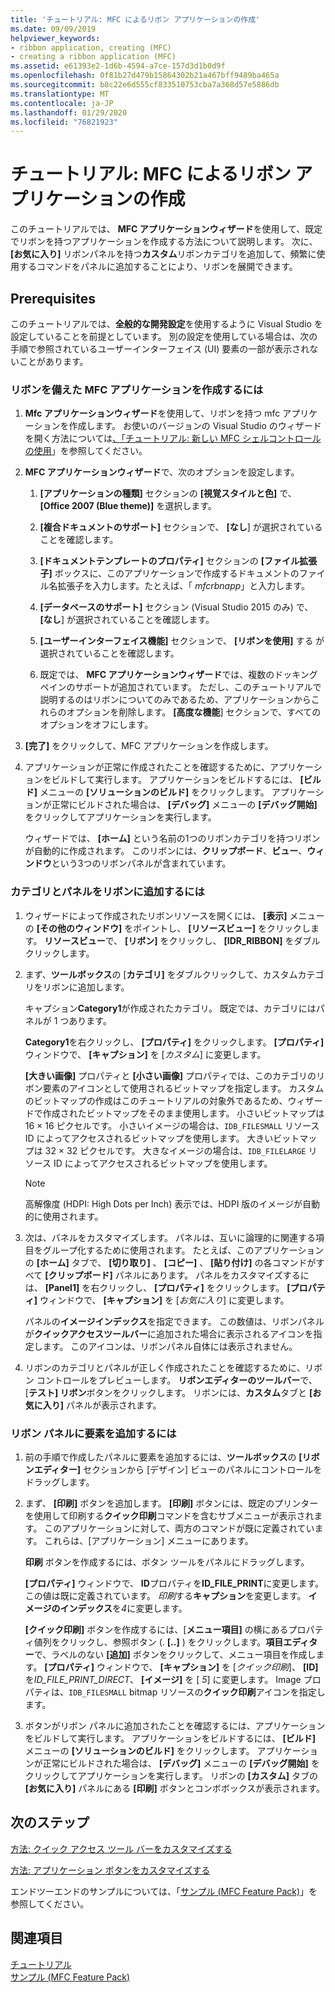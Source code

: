 ```yaml
---
title: 'チュートリアル: MFC によるリボン アプリケーションの作成'
ms.date: 09/09/2019
helpviewer_keywords:
- ribbon application, creating (MFC)
- creating a ribbon application (MFC)
ms.assetid: e61393e2-1d6b-4594-a7ce-157d3d1b0d9f
ms.openlocfilehash: 0f81b27d479b15864302b21a467bff9489ba465a
ms.sourcegitcommit: b8c22e6d555cf833510753cba7a368d57e5886db
ms.translationtype: MT
ms.contentlocale: ja-JP
ms.lasthandoff: 01/29/2020
ms.locfileid: "76821923"
---
```

# <a name="walkthrough-creating-a-ribbon-application-by-using-mfc"></a>チュートリアル: MFC によるリボン アプリケーションの作成

このチュートリアルでは、 **MFC アプリケーションウィザード**を使用して、既定でリボンを持つアプリケーションを作成する方法について説明します。 次に、 **[お気に入り]** リボンパネルを持つ**カスタム**リボンカテゴリを追加して、頻繁に使用するコマンドをパネルに追加することにより、リボンを展開できます。

## <a name="prerequisites"></a>Prerequisites

このチュートリアルでは、**全般的な開発設定**を使用するように Visual Studio を設定していることを前提としています。 別の設定を使用している場合は、次の手順で参照されているユーザーインターフェイス (UI) 要素の一部が表示されないことがあります。

### <a name="to-create-an-mfc-application-that-has-a-ribbon"></a>リボンを備えた MFC アプリケーションを作成するには

1. **Mfc アプリケーションウィザード**を使用して、リボンを持つ mfc アプリケーションを作成します。 お使いのバージョンの Visual Studio のウィザードを開く方法については[、「チュートリアル: 新しい MFC シェルコントロールの使用](walkthrough-using-the-new-mfc-shell-controls.md)」を参照してください。

1. **MFC アプリケーションウィザード**で、次のオプションを設定します。

    1. **[アプリケーションの種類]** セクションの **[視覚スタイルと色]** で、 **[Office 2007 (Blue theme)]** を選択します。

    1. **[複合ドキュメントのサポート]** セクションで、 **[なし**] が選択されていることを確認します。

    1. **[ドキュメントテンプレートのプロパティ]** セクションの **[ファイル拡張子]** ボックスに、このアプリケーションで作成するドキュメントのファイル名拡張子を入力します。たとえば、「 *mfcrbnapp*」と入力します。

    1. **[データベースのサポート]** セクション (Visual Studio 2015 のみ) で、 **[なし**] が選択されていることを確認します。

    1. **[ユーザーインターフェイス機能]** セクションで、 **[リボンを使用]** する が選択されていることを確認します。

    1. 既定では、 **MFC アプリケーションウィザード**では、複数のドッキングペインのサポートが追加されています。 ただし、このチュートリアルで説明するのはリボンについてのみであるため、アプリケーションからこれらのオプションを削除します。 **[高度な機能**] セクションで、すべてのオプションをオフにします。

1. **[完了]** をクリックして、MFC アプリケーションを作成します。

1. アプリケーションが正常に作成されたことを確認するために、アプリケーションをビルドして実行します。 アプリケーションをビルドするには、 **[ビルド]** メニューの **[ソリューションのビルド]** をクリックします。 アプリケーションが正常にビルドされた場合は、 **[デバッグ]** メニューの **[デバッグ開始]** をクリックしてアプリケーションを実行します。

    ウィザードでは、 **[ホーム]** という名前の1つのリボンカテゴリを持つリボンが自動的に作成されます。 このリボンには、**クリップボード**、**ビュー**、**ウィンドウ**という3つのリボンパネルが含まれています。

### <a name="to-add-a-category-and-panel-to-the-ribbon"></a>カテゴリとパネルをリボンに追加するには

1. ウィザードによって作成されたリボンリソースを開くには、 **[表示]** メニューの **[その他のウィンドウ]** をポイントし、 **[リソースビュー]** をクリックします。 **リソースビュー**で、 **[リボン]** をクリックし、 **[IDR_RIBBON]** をダブルクリックします。

1. まず、**ツールボックス**の [**カテゴリ]** をダブルクリックして、カスタムカテゴリをリボンに追加します。

    キャプション**Category1**が作成されたカテゴリ。 既定では、カテゴリにはパネルが 1 つあります。

    **Category1**を右クリックし、 **[プロパティ]** をクリックします。 **[プロパティ]** ウィンドウで、 **[キャプション]** を [*カスタム*] に変更します。

    **[大きい画像]** プロパティと **[小さい画像]** プロパティでは、このカテゴリのリボン要素のアイコンとして使用されるビットマップを指定します。 カスタムのビットマップの作成はこのチュートリアルの対象外であるため、ウィザードで作成されたビットマップをそのまま使用します。 小さいビットマップは 16 × 16 ピクセルです。 小さいイメージの場合は、`IDB_FILESMALL` リソース ID によってアクセスされるビットマップを使用します。 大きいビットマップは 32 × 32 ピクセルです。 大きなイメージの場合は、`IDB_FILELARGE` リソース ID によってアクセスされるビットマップを使用します。

    > [!NOTE]
    > 高解像度 (HDPI: High Dots per Inch) 表示では、HDPI 版のイメージが自動的に使用されます。

1. 次は、パネルをカスタマイズします。 パネルは、互いに論理的に関連する項目をグループ化するために使用されます。 たとえば、このアプリケーションの **[ホーム]** タブで、 **[切り取り]** 、 **[コピー]** 、 **[貼り付け]** の各コマンドがすべて **[クリップボード]** パネルにあります。 パネルをカスタマイズするには、 **[Panel1]** を右クリックし、 **[プロパティ]** をクリックします。 **[プロパティ]** ウィンドウで、 **[キャプション]** を [*お気に入り*] に変更します。

    パネルの**イメージインデックス**を指定できます。 この数値は、リボンパネルが**クイックアクセスツールバー**に追加された場合に表示されるアイコンを指定します。 このアイコンは、リボンパネル自体には表示されません。

1. リボンのカテゴリとパネルが正しく作成されたことを確認するために、リボン コントロールをプレビューします。 **リボンエディターのツールバー**で、[**テスト] リボン**ボタンをクリックします。 リボンには、**カスタム**タブと **[お気に入り]** パネルが表示されます。

### <a name="to-add-elements-to-the-ribbon-panels"></a>リボン パネルに要素を追加するには

1. 前の手順で作成したパネルに要素を追加するには、**ツールボックス**の **[リボンエディター]** セクションから [デザイン] ビューのパネルにコントロールをドラッグします。

1. まず、 **[印刷]** ボタンを追加します。 **[印刷]** ボタンには、既定のプリンターを使用して印刷する**クイック印刷**コマンドを含むサブメニューが表示されます。 このアプリケーションに対して、両方のコマンドが既に定義されています。 これらは、[アプリケーション] メニューにあります。

    **印刷** ボタンを作成するには、ボタン ツールをパネルにドラッグします。

    **[プロパティ]** ウィンドウで、 **ID**プロパティを**ID_FILE_PRINT**に変更します。この値は既に定義されています。 *印刷*する**キャプション**を変更します。 **イメージのインデックス**を*4*に変更します。

    **[クイック印刷]** ボタンを作成するには、[**メニュー項目]** の横にあるプロパティ値列をクリックし、参照ボタン (. **[..]** ) をクリックします。**項目エディター**で、ラベルのない **[追加]** ボタンをクリックして、メニュー項目を作成します。 **[プロパティ]** ウィンドウで、 **[キャプション]** を [*クイック印刷*]、 **[ID]** を*ID_FILE_PRINT_DIRECT*、 **[イメージ]** を [ *5*] に変更します。 Image プロパティは、`IDB_FILESMALL` bitmap リソースの**クイック印刷**アイコンを指定します。

1. ボタンがリボン パネルに追加されたことを確認するには、アプリケーションをビルドして実行します。 アプリケーションをビルドするには、 **[ビルド]** メニューの **[ソリューションのビルド]** をクリックします。 アプリケーションが正常にビルドされた場合は、 **[デバッグ]** メニューの **[デバッグ開始]** をクリックしてアプリケーションを実行します。 リボンの **[カスタム]** タブの **[お気に入り]** パネルにある **[印刷]** ボタンとコンボボックスが表示されます。

## <a name="next-steps"></a>次のステップ

[方法: クイック アクセス ツール バーをカスタマイズする](../mfc/how-to-customize-the-quick-access-toolbar.md)

[方法: アプリケーション ボタンをカスタマイズする](../mfc/how-to-customize-the-application-button.md)

エンドツーエンドのサンプルについては、「[サンプル (MFC Feature Pack)](../overview/visual-cpp-samples.md)」を参照してください。

## <a name="see-also"></a>関連項目

[チュートリアル](../mfc/walkthroughs-mfc.md)<br/>
[サンプル (MFC Feature Pack)](../overview/visual-cpp-samples.md)
